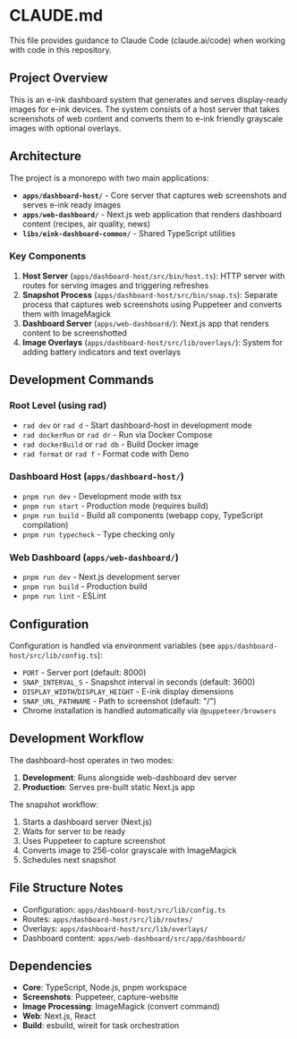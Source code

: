 # CLAUDE.md

This file provides guidance to Claude Code (claude.ai/code) when working with code in this repository.

## Project Overview

This is an e-ink dashboard system that generates and serves display-ready images for e-ink devices. The system consists of a host server that takes screenshots of web content and converts them to e-ink friendly grayscale images with optional overlays.

## Architecture

The project is a monorepo with two main applications:

- **`apps/dashboard-host/`** - Core server that captures web screenshots and serves e-ink ready images
- **`apps/web-dashboard/`** - Next.js web application that renders dashboard content (recipes, air quality, news)
- **`libs/eink-dashboard-common/`** - Shared TypeScript utilities

### Key Components

1. **Host Server** (`apps/dashboard-host/src/bin/host.ts`): HTTP server with routes for serving images and triggering refreshes
2. **Snapshot Process** (`apps/dashboard-host/src/bin/snap.ts`): Separate process that captures web screenshots using Puppeteer and converts them with ImageMagick
3. **Dashboard Server** (`apps/web-dashboard/`): Next.js app that renders content to be screenshotted
4. **Image Overlays** (`apps/dashboard-host/src/lib/overlays/`): System for adding battery indicators and text overlays

## Development Commands

### Root Level (using rad)
- `rad dev` or `rad d` - Start dashboard-host in development mode
- `rad dockerRun` or `rad dr` - Run via Docker Compose
- `rad dockerBuild` or `rad db` - Build Docker image
- `rad format` or `rad f` - Format code with Deno

### Dashboard Host (`apps/dashboard-host/`)
- `pnpm run dev` - Development mode with tsx
- `pnpm run start` - Production mode (requires build)
- `pnpm run build` - Build all components (webapp copy, TypeScript compilation)
- `pnpm run typecheck` - Type checking only

### Web Dashboard (`apps/web-dashboard/`)
- `pnpm run dev` - Next.js development server
- `pnpm run build` - Production build
- `pnpm run lint` - ESLint

## Configuration

Configuration is handled via environment variables (see `apps/dashboard-host/src/lib/config.ts`):

- `PORT` - Server port (default: 8000)
- `SNAP_INTERVAL_S` - Snapshot interval in seconds (default: 3600)
- `DISPLAY_WIDTH`/`DISPLAY_HEIGHT` - E-ink display dimensions
- `SNAP_URL_PATHNAME` - Path to screenshot (default: "/")
- Chrome installation is handled automatically via `@puppeteer/browsers`

## Development Workflow

The dashboard-host operates in two modes:
1. **Development**: Runs alongside web-dashboard dev server
2. **Production**: Serves pre-built static Next.js app

The snapshot workflow:
1. Starts a dashboard server (Next.js)
2. Waits for server to be ready
3. Uses Puppeteer to capture screenshot
4. Converts image to 256-color grayscale with ImageMagick
5. Schedules next snapshot

## File Structure Notes

- Configuration: `apps/dashboard-host/src/lib/config.ts`
- Routes: `apps/dashboard-host/src/lib/routes/`
- Overlays: `apps/dashboard-host/src/lib/overlays/`
- Dashboard content: `apps/web-dashboard/src/app/dashboard/`

## Dependencies

- **Core**: TypeScript, Node.js, pnpm workspace
- **Screenshots**: Puppeteer, capture-website
- **Image Processing**: ImageMagick (convert command)
- **Web**: Next.js, React
- **Build**: esbuild, wireit for task orchestration